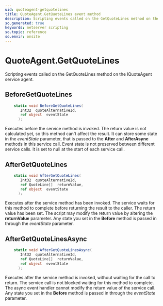 ```yaml
---
uid: quoteagent-getquotelines
title: QuoteAgent.GetQuoteLines event method
description: Scripting events called on the GetQuoteLines method on the QuoteAgent service agent.
so.generated: true
keywords: netserver scripting
so.topic: reference
so.envir: onsite
---
```

# QuoteAgent.GetQuoteLines

Scripting events called on the <see cref='M:IQuoteAgent.GetQuoteLines'>GetQuoteLines</see> method on the <see cref='IQuoteAgent'>IQuoteAgent</see>  service agent.

## BeforeGetQuoteLines
```cs
    static void BeforeGetQuoteLines(
       Int32  quoteAlternativeId,
       ref object  eventState
      );
```
Executes before the service method is invoked.
The return value is not calculated yet, so this method can't affect the result.
It can store some state in the *eventState* parameter, that is passed to the **After** and **AfterAsync** methods in this service call.
Event state is not preserved between different service calls. It is set to null at the start of each service call.
## AfterGetQuoteLines
```cs
    static void AfterGetQuoteLines(
       Int32  quoteAlternativeId,
       ref QuoteLine[]  returnValue,
       ref object  eventState
      );
```
Executes after the service method has been invoked. The service waits for this method to complete before returning the result to the caller.
The return value has been set. The script may modify the return value by altering the **returnValue** parameter.
Any state you set in the **Before** method is passed in through the *eventState* parameter.
## AfterGetQuoteLinesAsync
```cs
    static void AfterGetQuoteLinesAsync(
       Int32  quoteAlternativeId,
       ref QuoteLine[]  returnValue,
       ref object  eventState
      );
```
Executes after the service method is invoked, without waiting for the call to return.
The service call is not blocked waiting for this method to complete.
The async event handler cannot modify the return value of the service call.
Any state you set in the **Before** method is passed in through the *eventState* parameter.

